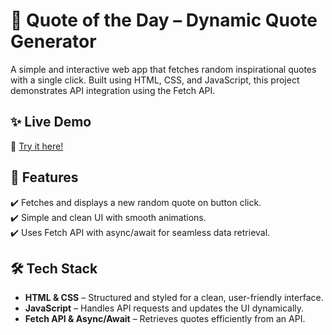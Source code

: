 # 🚀 Quote of the Day – Dynamic Quote Generator  

A simple and interactive web app that fetches random inspirational quotes with a single click. Built using HTML, CSS, and JavaScript, this project demonstrates API integration using the Fetch API.  

## ✨ Live Demo  
🔗 [Try it here!](https://koonakavya11.github.io/quote-generator/)  

## 📌 Features  
✔️ Fetches and displays a new random quote on button click.  
✔️ Simple and clean UI with smooth animations.  
✔️ Uses Fetch API with async/await for seamless data retrieval.  

## 🛠️ Tech Stack  
- **HTML & CSS** – Structured and styled for a clean, user-friendly interface.  
- **JavaScript** – Handles API requests and updates the UI dynamically.  
- **Fetch API & Async/Await** – Retrieves quotes efficiently from an API. 
